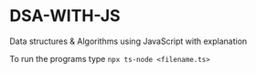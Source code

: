 # DSA-WITH-JS
Data structures &amp; Algorithms using JavaScript with explanation 

To run the programs type `npx ts-node <filename.ts>`
